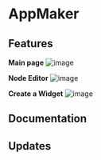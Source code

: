 # AppMaker

## Features

**Main page**
![image](https://github.com/user-attachments/assets/83f545de-eb28-4cda-ae77-044664356064)

**Node Editor**
![image](https://github.com/user-attachments/assets/74e843e5-d7d7-4111-97f7-9d7cd91460c7)

**Create a Widget**
![image](https://github.com/user-attachments/assets/6cc1a3bb-75b8-4006-bd4d-e2551ae8534b)


## Documentation

## Updates
